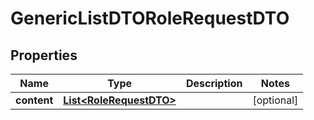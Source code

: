 # GenericListDTORoleRequestDTO

## Properties
Name | Type | Description | Notes
------------ | ------------- | ------------- | -------------
**content** | [**List&lt;RoleRequestDTO&gt;**](RoleRequestDTO.md) |  |  [optional]
